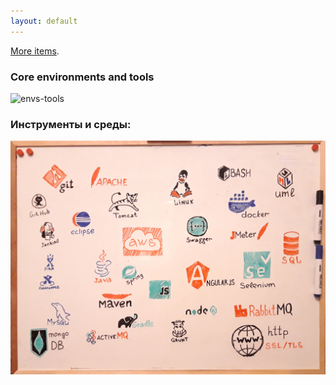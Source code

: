 ```yaml
---
layout: default
---
```


[More items](./another-page.html).


### Core environments and tools

![envs-tools](../images/envs-tools.jpg)

### Инструменты и среды:

![envs-tools](https://raw.githubusercontent.com/dev4any1/landing/master/assets/images/envs-tools.jpg)